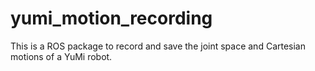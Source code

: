 # yumi_motion_recording
This is a ROS package to record and save the joint space and Cartesian motions of a YuMi robot. 
